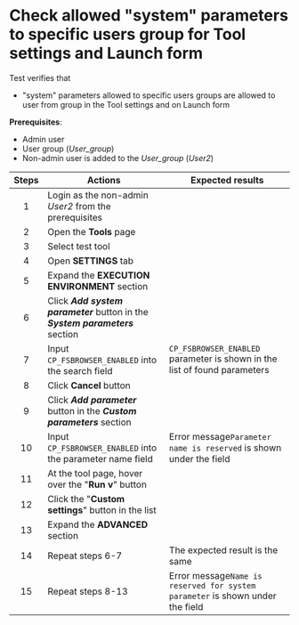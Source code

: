 #  Check allowed "system" parameters to specific users group for Tool settings and Launch form

Test verifies that
- "system" parameters allowed to specific users groups are allowed to user from group in the Tool settings and on Launch form

**Prerequisites**:
- Admin user
- User group (*User_group*)
- Non-admin user is added to the *User_group* (*User2*)

| Steps | Actions | Expected results |
| :---: | --- | --- |
| 1 | Login as the non-admin *User2* from the prerequisites | |
| 2 | Open the **Tools** page | |
| 3 | Select test tool | |
| 4 | Open **SETTINGS** tab | |
| 5 | Expand the **EXECUTION ENVIRONMENT** section | |
| 6 | Click ***Add system parameter*** button in the ***System parameters*** section | |
| 7 | Input `CP_FSBROWSER_ENABLED` into the search field | `CP_FSBROWSER_ENABLED` parameter is shown in the list of found parameters |
| 8 | Click **Cancel** button | |
| 9 | Click ***Add parameter*** button in the ***Custom parameters*** section | |
| 10 | Input `CP_FSBROWSER_ENABLED` into the parameter name field | Error message`Parameter name is reserved` is shown under the field |
| 11 | At the tool page, hover over the "**Run v**" button | | 
| 12 | Click the "**Custom settings**" button in the list | |
| 13 | Expand the **ADVANCED** section | |
| 14 | Repeat steps 6-7 | The expected result is the same |
| 15 | Repeat steps 8-13 | Error message`Name is reserved for system parameter` is shown under the field |
